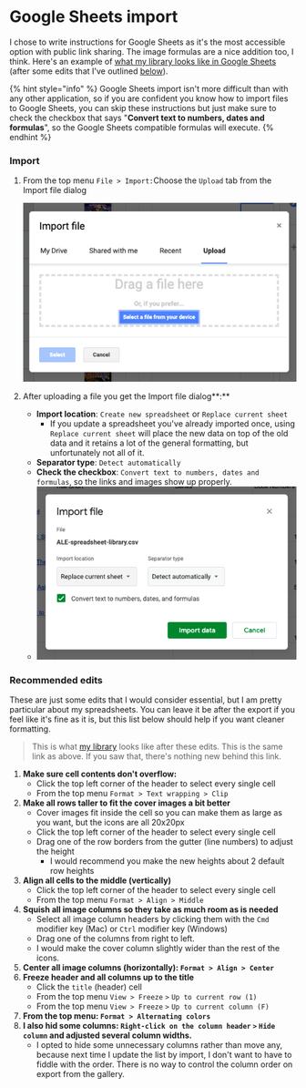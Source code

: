# Google Sheets import

I chose to write instructions for Google Sheets as it's the most accessible option with public link sharing. The image formulas are a nice addition too, I think. Here's an example of [what my library looks like in Google Sheets](https://docs.google.com/spreadsheets/d/1clOlIEPB\_7Ukrq4Don-ANQg201iwRGy8EYFPvQM7DJA/edit?usp=sharing) (after some edits that I've outlined [below](google-sheets-import.md#google-sheets-edits)).&#x20;

{% hint style="info" %}
Google Sheets import isn't more difficult than with any other application, so if you are confident you know how to import files to Google Sheets, you can skip these instructions but just make sure to check the checkbox that says "**Convert text to numbers, dates and formulas**", so the Google Sheets compatible formulas will execute.&#x20;
{% endhint %}

### Import

1.  From the top menu `File > Import:`Choose the `Upload` tab from the Import file dialog

    <img src="../../.gitbook/assets/google-sheets-upload-dialog.png" alt="" data-size="original">
2. After uploading a file you get the Import file dialog**:**&#x20;
   * **Import location**: `Create new spreadsheet` or `Replace current sheet`
     * If you update a spreadsheet you've already imported once, using `Replace current sheet` will place the new data on top of the old data and it retains a lot of the general formatting, but unfortunately not all of it.
   * **Separator type**: `Detect automatically`
   * **Check the checkbox**: `Convert text to numbers, dates and formulas`, so the links and images show up properly.
   * <img src="../../.gitbook/assets/google-sheets-import-dialog.png" alt="" data-size="original">

### Recommended edits

These are just some edits that I would consider essential, but I am pretty particular about my spreadsheets. You can leave it be after the export if you feel like it's fine as it is, but this list below should help if you want cleaner formatting.&#x20;

> This is what [my library](https://docs.google.com/spreadsheets/d/1clOlIEPB\_7Ukrq4Don-ANQg201iwRGy8EYFPvQM7DJA/edit?usp=sharing) looks like after these edits. This is the same link as above. If you saw that, there's nothing new behind this link.

1. **Make sure cell contents don't overflow:**&#x20;
   * Click the top left corner of the header to select every single cell&#x20;
   * From the top menu `Format > Text wrapping > Clip`
2. **Make all rows taller to fit the cover images a bit better**
   * Cover images fit inside the cell so you can make them as large as you want,  but the icons are all 20x20px
   * Click the top left corner of the header to select every single cell
   * Drag one of the row borders from the gutter (line numbers)  to adjust the height
     * I would recommend you make the new heights about 2 default row heights
3. **Align all cells to the middle (vertically)**
   * Click the top left corner of the header to select every single cell&#x20;
   * From the top menu `Format > Align > Middle`
4. **Squish all image columns so they take as much room as is needed**
   * Select all image column headers by clicking them with the `Cmd` modifier key (Mac) or `Ctrl` modifier key (Windows)
   * Drag one of the columns from right to left.
   * I would make the cover column slightly wider than the rest of the icons.
5. **Center all image columns (horizontally): `Format > Align > Center`**
6. **Freeze header and all columns up to the title**
   * Click the `title` (header) cell
   * From the top menu `View > Freeze` `>` `Up to current row (1)`
   * From the top menu `View > Freeze` `>` `Up to current column (F)`
7. **From the top menu: `Format > Alternating colors`**
8. **I also hid some columns: `Right-click on the column header`  `>`  `Hide column` and adjusted several column widths.**
   * I opted to hide some unnecessary columns rather than move any, because next time I update the list by import, I don't want to have to fiddle with the order. There is no way to control the column order on export from the gallery.
